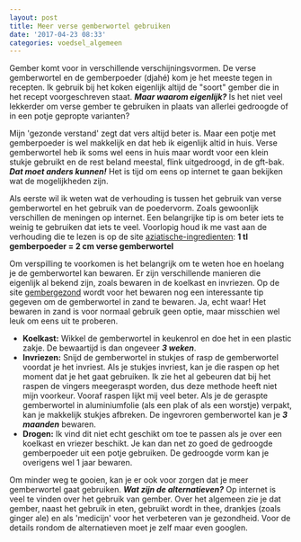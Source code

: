 ```yaml
---
layout: post
title: Meer verse gemberwortel gebruiken
date: '2017-04-23 08:33'
categories: voedsel_algemeen
---
```


Gember komt voor in verschillende verschijningsvormen. De verse gemberwortel en de gemberpoeder (djahé) kom je het meeste tegen in recepten. Ik gebruik bij het koken eigenlijk altijd de "soort" gember die in het recept voorgeschreven staat. ***Maar waarom eigenlijk?*** Is het niet veel lekkerder om verse gember te gebruiken in plaats van allerlei gedroogde of in een potje gepropte varianten?  

Mijn 'gezonde verstand' zegt dat vers altijd beter is. Maar een potje met gemberpoeder is wel makkelijk en dat heb ik eigenlijk altid in huis. Verse gemberwortel heb ik soms wel eens in huis maar wordt voor een klein stukje gebruikt en de rest beland meestal, flink uitgedroogd, in de gft-bak. ***Dat moet anders kunnen!*** Het is tijd om eens op internet te gaan bekijken wat de mogelijkheden zijn.

Als eerste wil ik weten wat de verhouding is tussen het gebruik van verse gemberwortel en het gebruik van de poedervorm. Zoals gewoonlijk verschillen de meningen op internet. Een belangrijke tip is om beter iets te weinig te gebruiken dat iets te veel. Voorlopig houd ik me vast aan de verhouding die te lezen is op de site [aziatische-ingredienten]:
**1 tl gemberpoeder = 2 cm verse gemberwortel**

Om verspilling te voorkomen is het belangrijk om te weten hoe en hoelang je de gemberwortel kan bewaren. Er zijn verschillende manieren die eigenlijk al bekend zijn, zoals bewaren in de koelkast en invriezen. Op de site [gembergezond] wordt voor het bewaren nog een interessante tip gegeven om de gemberwortel in zand te bewaren. Ja, echt waar! Het bewaren in zand is voor normaal gebruik geen optie, maar misschien wel leuk om eens uit te proberen.  
- **Koelkast:** Wikkel de gemberwortel in keukenrol en doe het in een plastic zakje. De bewaartijd is dan ongeveer ***3 weken***.  
- **Invriezen:** Snijd de gemberwortel in stukjes of rasp de gemberwortel voordat je het invriest. Als je stukjes invriest, kan je die raspen op het moment dat je het gaat gebruiken. Ik zie het al gebeuren dat bij het raspen de vingers meegeraspt worden, dus deze methode heeft niet mijn voorkeur. Vooraf raspen lijkt mij veel beter. Als je de geraspte gemberwortel in aluminiumfolie (als een plak of als een worstje) verpakt, kan je makkelijk stukjes afbreken. De ingevroren gemberwortel kan je ***3 maanden*** bewaren.  
- **Drogen:** Ik vind dit niet echt geschikt om toe te passen als je over een koelkast en vriezer beschikt. Je kan dan net zo goed de gedroogde gemberpoeder uit een potje gebruiken. De gedroogde vorm kan je overigens wel 1 jaar bewaren.

Om minder weg te gooien, kan je er ook voor zorgen dat je meer gemberwortel gaat gebruiken. ***Wat zijn de alternatieven?*** Op internet is veel te vinden over het gebruik van gember. Over het algemeen zie je dat gember, naast het gebruik in eten, gebruikt wordt in thee, drankjes (zoals ginger ale) en als 'medicijn' voor het verbeteren van je gezondheid. Voor de details rondom de alternatieven moet je zelf maar even googlen.

[comment]: # (Bronnen gebruikt in het document)
[aziatische-ingredienten]:http://www.aziatische-ingredienten.nl/tag/gember/ "www.aziatische-ingredienten.nl/tag/gember/"
[gembergezond]: http://www.gembergezond.nl/gember-bewaren/ "www.gembergezond.nl/gember-bewaren/"
